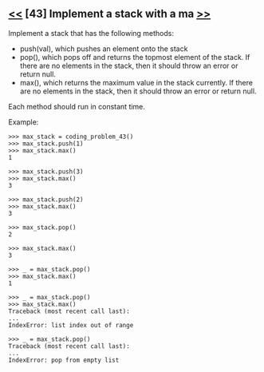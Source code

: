 ## [<<](../42) [43] Implement a stack with a ma [>>](../44)

Implement a stack that has the following methods:

* push(val), which pushes an element onto the stack
* pop(), which pops off and returns the topmost element of the stack.
If there are no elements in the stack, then it should throw an error or return null.
* max(), which returns the maximum value in the stack currently.
If there are no elements in the stack, then it should throw an error or return null.

Each method should run in constant time.

Example:

    >>> max_stack = coding_problem_43()
    >>> max_stack.push(1)
    >>> max_stack.max()
    1

    >>> max_stack.push(3)
    >>> max_stack.max()
    3

    >>> max_stack.push(2)
    >>> max_stack.max()
    3

    >>> max_stack.pop()
    2

    >>> max_stack.max()
    3

    >>> _ = max_stack.pop()
    >>> max_stack.max()
    1

    >>> _ = max_stack.pop()
    >>> max_stack.max()
    Traceback (most recent call last):
    ...
    IndexError: list index out of range
    
    >>> _ = max_stack.pop()
    Traceback (most recent call last):
    ...
    IndexError: pop from empty list
